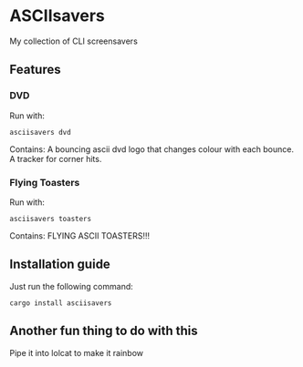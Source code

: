 # ASCIIsavers
My collection of CLI screensavers

## Features
### DVD
Run with:
```
asciisavers dvd
```
Contains:
A bouncing ascii dvd logo that changes colour with each bounce.
A tracker for corner hits.

### Flying Toasters
Run with:
```
asciisavers toasters
```
Contains:
FLYING ASCII TOASTERS!!!


## Installation guide

Just run the following command: 
```
cargo install asciisavers
```


## Another fun thing to do with this
Pipe it into lolcat to make it rainbow
